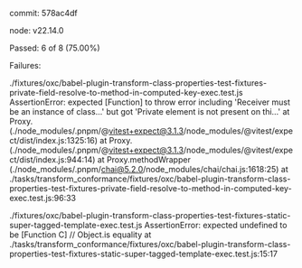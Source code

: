 commit: 578ac4df

node: v22.14.0

Passed: 6 of 8 (75.00%)

Failures:

./fixtures/oxc/babel-plugin-transform-class-properties-test-fixtures-private-field-resolve-to-method-in-computed-key-exec.test.js
AssertionError: expected [Function] to throw error including 'Receiver must be an instance of class…' but got 'Private element is not present on thi…'
    at Proxy.<anonymous> (./node_modules/.pnpm/@vitest+expect@3.1.3/node_modules/@vitest/expect/dist/index.js:1325:16)
    at Proxy.<anonymous> (./node_modules/.pnpm/@vitest+expect@3.1.3/node_modules/@vitest/expect/dist/index.js:944:14)
    at Proxy.methodWrapper (./node_modules/.pnpm/chai@5.2.0/node_modules/chai/chai.js:1618:25)
    at ./tasks/transform_conformance/fixtures/oxc/babel-plugin-transform-class-properties-test-fixtures-private-field-resolve-to-method-in-computed-key-exec.test.js:96:33

./fixtures/oxc/babel-plugin-transform-class-properties-test-fixtures-static-super-tagged-template-exec.test.js
AssertionError: expected undefined to be [Function C] // Object.is equality
    at ./tasks/transform_conformance/fixtures/oxc/babel-plugin-transform-class-properties-test-fixtures-static-super-tagged-template-exec.test.js:15:17
